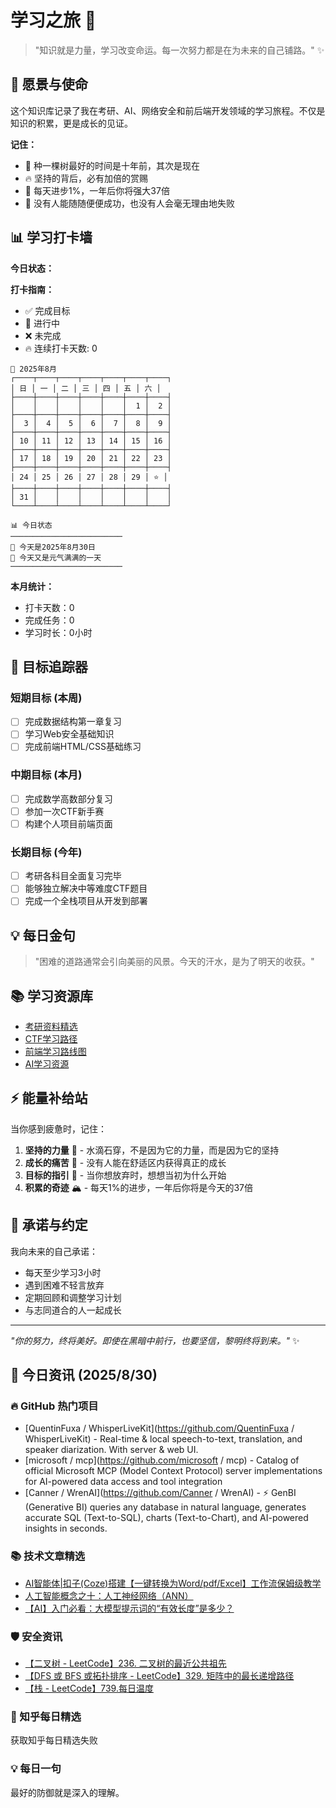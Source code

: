 # 学习之旅 🚀

> "知识就是力量，学习改变命运。每一次努力都是在为未来的自己铺路。" ✨

## 🌟 愿景与使命

这个知识库记录了我在考研、AI、网络安全和前后端开发领域的学习旅程。不仅是知识的积累，更是成长的见证。

**记住：**

- 🌱 种一棵树最好的时间是十年前，其次是现在
- 🔥 坚持的背后，必有加倍的赏赐
- 💪 每天进步1%，一年后你将强大37倍
- 🌈 没有人能随随便便成功，也没有人会毫无理由地失败

## 📊 学习打卡墙

**今日状态：**

**打卡指南：**

- ✅ 完成目标
- 🔄 进行中
- ❌ 未完成
- 🔥 连续打卡天数: 0

<!-- CALENDAR_START -->
```
📅 2025年8月
┌────┬────┬────┬────┬────┬────┬────┐
│ 日 │ 一 │ 二 │ 三 │ 四 │ 五 │ 六 │
├────┼────┼────┼────┼────┼────┼────┤
│    │    │    │    │    │  1 │  2 │
├────┼────┼────┼────┼────┼────┼────┤
│  3 │  4 │  5 │  6 │  7 │  8 │  9 │
├────┼────┼────┼────┼────┼────┼────┤
│ 10 │ 11 │ 12 │ 13 │ 14 │ 15 │ 16 │
├────┼────┼────┼────┼────┼────┼────┤
│ 17 │ 18 │ 19 │ 20 │ 21 │ 22 │ 23 │
├────┼────┼────┼────┼────┼────┼────┤
│ 24 │ 25 │ 26 │ 27 │ 28 │ 29 │ ⭐ │
├────┼────┼────┼────┼────┼────┼────┤
│ 31 │    │    │    │    │    │    │
└────┴────┴────┴────┴────┴────┴────┘
```

```
📊 今日状态
─────────────────────────
🌟 今天是2025年8月30日
🌈 今天又是元气满满的一天
─────────────────────────
```
<!-- CALENDAR_END -->

**本月统计：**
- 打卡天数：0
- 完成任务：0
- 学习时长：0小时

## 🎯 目标追踪器

### 短期目标 (本周)

- [ ] 完成数据结构第一章复习
- [ ] 学习Web安全基础知识
- [ ] 完成前端HTML/CSS基础练习

### 中期目标 (本月)

- [ ] 完成数学高数部分复习
- [ ] 参加一次CTF新手赛
- [ ] 构建个人项目前端页面

### 长期目标 (今年)

- [ ] 考研各科目全面复习完毕
- [ ] 能够独立解决中等难度CTF题目
- [ ] 完成一个全栈项目从开发到部署

## 💡 每日金句

> "困难的道路通常会引向美丽的风景。今天的汗水，是为了明天的收获。"

## 📚 学习资源库

- [考研资料精选](https://github.com/topics/kaoyan)
- [CTF学习路径](https://ctf-wiki.org/)
- [前端学习路线图](https://roadmap.sh/frontend)
- [AI学习资源](https://github.com/microsoft/AI-For-Beginners)

## ⚡ 能量补给站

当你感到疲惫时，记住：

1. **坚持的力量** 🌊 - 水滴石穿，不是因为它的力量，而是因为它的坚持
2. **成长的痛苦** 🌵 - 没有人能在舒适区内获得真正的成长
3. **目标的指引** 🧭 - 当你想放弃时，想想当初为什么开始
4. **积累的奇迹** 🏔️ - 每天1%的进步，一年后你将是今天的37倍

## 🤝 承诺与约定

我向未来的自己承诺：

- 每天至少学习3小时
- 遇到困难不轻言放弃
- 定期回顾和调整学习计划
- 与志同道合的人一起成长

---

*"你的努力，终将美好。即使在黑暗中前行，也要坚信，黎明终将到来。"* ✨

<!-- DAILY_INFO_START -->

## 📰 今日资讯 (2025/8/30)

### 🔥 GitHub 热门项目
- [QuentinFuxa / WhisperLiveKit](https://github.com/QuentinFuxa / WhisperLiveKit) - Real-time & local speech-to-text, translation, and speaker diarization. With server & web UI.
- [microsoft / mcp](https://github.com/microsoft / mcp) - Catalog of official Microsoft MCP (Model Context Protocol) server implementations for AI-powered data access and tool integration
- [Canner / WrenAI](https://github.com/Canner / WrenAI) - ⚡️ GenBI (Generative BI) queries any database in natural language, generates accurate SQL (Text-to-SQL), charts (Text-to-Chart), and AI-powered insights in seconds.

### 📚 技术文章精选
- [AI智能体|扣子(Coze)搭建【一键转换为Word/pdf/Excel】工作流保姆级教学](https://blog.csdn.net/m0_53539063/article/details/147285833)
- [人工智能概念之十：人工神经网络（ANN）](https://blog.csdn.net/Springfield3006/article/details/149769012)
- [【AI】入门必看：大模型提示词的“有效长度”是多少？](https://blog.csdn.net/xcshap/article/details/149929227)

### 🛡️ 安全资讯
- [【二叉树 - LeetCode】236. 二叉树的最近公共祖先](https://cloud.tencent.com/developer/article/2559051)
- [【DFS 或 BFS 或拓扑排序 - LeetCode】329. 矩阵中的最长递增路径](https://cloud.tencent.com/developer/article/2559052)
- [【栈 - LeetCode】739.每日温度](https://cloud.tencent.com/developer/article/2559054)

### 🌟 知乎每日精选
获取知乎每日精选失败

### 💡 每日一句
最好的防御就是深入的理解。
<!-- DAILY_INFO_END -->
